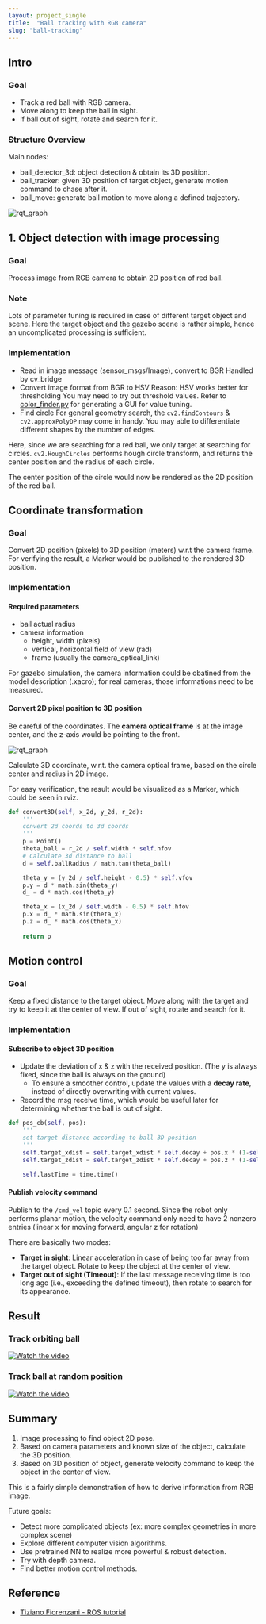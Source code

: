 ```yaml
---
layout: project_single
title:  "Ball tracking with RGB camera"
slug: "ball-tracking"
---
```


## Intro
### Goal
* Track a red ball with RGB camera.
* Move along to keep the ball in sight.
* If ball out of sight, rotate and search for it.
### Structure Overview
Main nodes:
- ball_detector_3d: object detection & obtain its 3D position.
- ball_tracker: given 3D position of target object, generate motion command to chase after it.
- ball_move: generate ball motion to move along a defined trajectory.

![rqt_graph](https://raw.githubusercontent.com/yrsheld/yrsheld.github.io/master/static/img/_posts/ball-tracking/rqt_graph.png)

## 1.  Object detection with image processing
### Goal
Process image from RGB camera to obtain 2D position of red ball.
### Note
Lots of parameter tuning is required in case of different target object and scene.
Here the target object and the gazebo scene is rather simple, hence an uncomplicated processing is sufficient.

### Implementation
* Read in image message (sensor_msgs/Image), convert to BGR
Handled by cv_bridge
* Convert image format from BGR to HSV
Reason: HSV works better for thresholding
You may need to try out threshold values. Refer to [color_finder.py](https://github.com/yrsheld/ros_projects/blob/main/ball_track/scripts/color_finder.py) for generating a GUI for value tuning.
* Find circle
For general geometry search, the `cv2.findContours` & `cv2.approxPolyDP` may come in handy. You may able to differentiate different shapes by the number of edges.

Here, since we are searching for a red ball, we only target at searching for circles. `cv2.HoughCircles` performs hough circle transform, and returns the center position and the radius of each circle.

The center position of the circle would now be rendered as the 2D position of the red ball.

## Coordinate transformation
### Goal
Convert 2D position (pixels) to 3D position (meters) w.r.t the camera frame.
For verifying the result, a Marker would be published to the rendered 3D position.

### Implementation
#### Required parameters
- ball actual radius
- camera information
  - height, width (pixels)
  - vertical, horizontal field of view (rad)
  - frame (usually the camera_optical_link)

For gazebo simulation, the camera information could be obatined from the model description (.xacro); for real cameras, those informations need to be measured.

#### Convert 2D pixel position to 3D position
Be careful of the coordinates. The **camera optical frame** is at the image center, and the z-axis would be pointing to the front.

![rqt_graph](https://raw.githubusercontent.com/yrsheld/yrsheld.github.io/master/static/img/_posts/ball-tracking/camera_coordinate.png)

Calculate 3D coordinate, w.r.t. the camera optical frame, based on the circle center and radius in 2D image.

For easy verification, the result would be visualized as a Marker, which could be seen in rviz.
``` python
def convert3D(self, x_2d, y_2d, r_2d):
    '''
    convert 2d coords to 3d coords
    '''
    p = Point()
    theta_ball = r_2d / self.width * self.hfov
    # Calculate 3d distance to ball
    d = self.ballRadius / math.tan(theta_ball)

    theta_y = (y_2d / self.height - 0.5) * self.vfov
    p.y = d * math.sin(theta_y)
    d_ = d * math.cos(theta_y)

    theta_x = (x_2d / self.width - 0.5) * self.hfov
    p.x = d_ * math.sin(theta_x)
    p.z = d_ * math.cos(theta_x)
        
    return p       
```

## Motion control
### Goal
Keep a fixed distance to the target object. Move along with the target and try to keep it at the center of view. If out of sight, rotate and search for it.

### Implementation
#### Subscribe to object 3D position
- Update the deviation of x & z with the received position. (The y is always fixed, since the ball is always on the ground)
   - To ensure a smoother control, update the values with a **decay rate**, instead of directly overwriting with current values.
- Record the msg receive time, which would be useful later for determining whether the ball is out of sight.
``` python
def pos_cb(self, pos):
    '''
    set target distance according to ball 3D position
    '''
    self.target_xdist = self.target_xdist * self.decay + pos.x * (1-self.decay)
    self.target_zdist = self.target_zdist * self.decay + pos.z * (1-self.decay)

    self.lastTime = time.time()
```
#### Publish velocity command
Publish to the `/cmd_vel` topic every 0.1 second. Since the robot only performs planar motion, the velocity command only need to have 2 nonzero entries (linear x for moving forward, angular z for rotation)

There are basically two modes:
* **Target in sight**: Linear acceleration in case of being too far away from the target object. Rotate to keep the object at the center of view.
* **Target out of sight (Timeout)**: If the last message receiving time is too long ago (i.e., exceeding the defined timeout), then rotate to search for its appearance.

## Result
### Track orbiting ball
[![Watch the video](https://raw.githubusercontent.com/yrsheld/yrsheld.github.io/master/static/img/_posts/ball-tracking/demo1.png)](https://drive.google.com/file/d/1bk_2yLANjX-Kp12dok39rbulLUgWbe0a/preview)

### Track ball at random position
[![Watch the video](https://raw.githubusercontent.com/yrsheld/yrsheld.github.io/master/static/img/_posts/ball-tracking/demo2.png)](https://drive.google.com/file/d/1xikqzR-tnM_xhlAvBpf1oMSEjbFYNEum/preview)


## Summary
1. Image processing to find object 2D pose.
2. Based on camera parameters and known size of the object, calculate the 3D position.
3. Based on 3D position of object, generate velocity command to keep the object in the center of view.

This is a fairly simple demonstration of how to derive information from RGB image. 

Future goals:
* Detect more complicated objects (ex: more complex geometries in more complex scene)
* Explore different computer vision algorithms.
* Use pretrained NN to realize more powerful & robust detection.
* Try with depth camera.
* Find better motion control methods. 

## Reference
- [Tiziano Fiorenzani - ROS tutorial](https://github.com/tizianofiorenzani/ros_tutorials/tree/master/opencv)